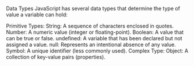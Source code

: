Data Types
JavaScript has several data types that determine the type of value a variable can hold:

Primitive Types:
String: A sequence of characters enclosed in quotes.
Number: A numeric value (integer or floating-point).
Boolean: A value that can be true or false.
undefined: A variable that has been declared but not assigned a value.
null: Represents an intentional absence of any value.
Symbol: A unique identifier (less commonly used).
Complex Type:
Object: A collection of key-value pairs (properties).
